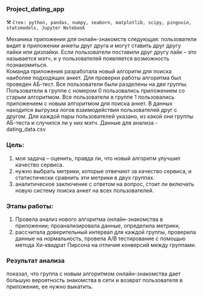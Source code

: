 ### Project_dating_app 
⚒️ `Стек: python, pandas, numpy, seaborn, matplotlib, scipy, pingouin, statsmodels, Jupyter Notebook`

Механика приложения для онлайн-знакомств следующая: пользователи видят в приложении анкеты друг друга и могут ставить друг другу лайки или дизлайки. Если пользователи поставили друг другу лайк – это называется мэтч, и у пользователей появляется возможность познакомиться. <br>
Команда приложения разработала новый алгоритм для поиска наиболее подходящих анкет. Для проверки работы алгоритма был проведен АБ-тест. Все пользователи были разделены на две группы. Пользователи в группе с номером 0 пользовались приложением со старым алгоритмом. Все пользователи в группе 1 пользовались приложением с новым алгоритмом для поиска анкет. В данных находится выгрузка логов взаимодействия пользователей друг с другом. Для каждой пары пользователей указано, из какой они группы АБ-теста и случился ли у них мэтч. Данные для анализа - dating_data.csv

### Цель:
1. моя задача – оценить, правда ли, что новый алгоритм улучшил качество сервиса.
2. нужно выбрать метрики, которые отвечают за качество сервиса, и статистически сравнить эти метрики в двух группах.
3. аналитическое заключение с ответом на вопрос, стоит ли включать новую систему поиска анкет на всех пользователей.

### Этапы работы:
1. Провела анализ нового алгоритма онлайн-знакомства в приложении; проанализировала данные, определила метрики,
2. рассчитала доверительный интервал для каждой группы, проверила данные на нормальность, провела А/В тестирование с помощью метода Хи-квадрат Пирсона на отличия конверсий между группами.
   
### Результат анализа 
показал, что группа с новым алгоритмом онлайн-знакомства дает большую вероятность знакомства в сети и возврат пользователя в приложение, ее нужно выкатить.

